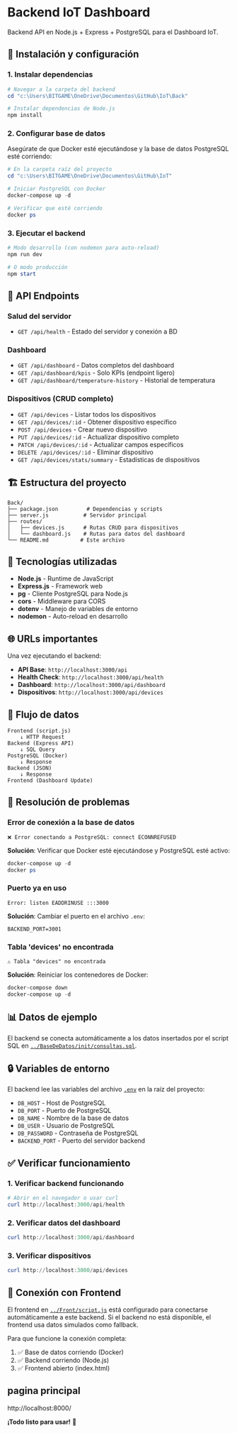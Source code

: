 # Backend IoT Dashboard

Backend API en Node.js + Express + PostgreSQL para el Dashboard IoT.

## 🚀 Instalación y configuración

### 1. Instalar dependencias

```powershell
# Navegar a la carpeta del backend
cd "c:\Users\BITGAME\OneDrive\Documentos\GitHub\IoT\Back"

# Instalar dependencias de Node.js
npm install
```

### 2. Configurar base de datos

Asegúrate de que Docker esté ejecutándose y la base de datos PostgreSQL esté corriendo:

```powershell
# En la carpeta raíz del proyecto
cd "c:\Users\BITGAME\OneDrive\Documentos\GitHub\IoT"

# Iniciar PostgreSQL con Docker
docker-compose up -d

# Verificar que esté corriendo
docker ps
```

### 3. Ejecutar el backend

```powershell
# Modo desarrollo (con nodemon para auto-reload)
npm run dev

# O modo producción
npm start
```

## 📡 API Endpoints

### Salud del servidor
- `GET /api/health` - Estado del servidor y conexión a BD

### Dashboard
- `GET /api/dashboard` - Datos completos del dashboard
- `GET /api/dashboard/kpis` - Solo KPIs (endpoint ligero)
- `GET /api/dashboard/temperature-history` - Historial de temperatura

### Dispositivos (CRUD completo)
- `GET /api/devices` - Listar todos los dispositivos
- `GET /api/devices/:id` - Obtener dispositivo específico
- `POST /api/devices` - Crear nuevo dispositivo
- `PUT /api/devices/:id` - Actualizar dispositivo completo
- `PATCH /api/devices/:id` - Actualizar campos específicos
- `DELETE /api/devices/:id` - Eliminar dispositivo
- `GET /api/devices/stats/summary` - Estadísticas de dispositivos

## 🏗️ Estructura del proyecto

```
Back/
├── package.json         # Dependencias y scripts
├── server.js           # Servidor principal
├── routes/
│   ├── devices.js      # Rutas CRUD para dispositivos
│   └── dashboard.js    # Rutas para datos del dashboard
└── README.md          # Este archivo
```

## 🔧 Tecnologías utilizadas

- **Node.js** - Runtime de JavaScript
- **Express.js** - Framework web
- **pg** - Cliente PostgreSQL para Node.js
- **cors** - Middleware para CORS
- **dotenv** - Manejo de variables de entorno
- **nodemon** - Auto-reload en desarrollo

## 🌐 URLs importantes

Una vez ejecutando el backend:

- **API Base**: `http://localhost:3000/api`
- **Health Check**: `http://localhost:3000/api/health`
- **Dashboard**: `http://localhost:3000/api/dashboard`
- **Dispositivos**: `http://localhost:3000/api/devices`

## 🔄 Flujo de datos

```
Frontend (script.js) 
    ↓ HTTP Request
Backend (Express API)
    ↓ SQL Query  
PostgreSQL (Docker)
    ↓ Response
Backend (JSON)
    ↓ Response
Frontend (Dashboard Update)
```

## 🐛 Resolución de problemas

### Error de conexión a la base de datos
```
❌ Error conectando a PostgreSQL: connect ECONNREFUSED
```
**Solución**: Verificar que Docker esté ejecutándose y PostgreSQL esté activo:
```powershell
docker-compose up -d
docker ps
```

### Puerto ya en uso
```
Error: listen EADDRINUSE :::3000
```
**Solución**: Cambiar el puerto en el archivo `.env`:
```env
BACKEND_PORT=3001
```

### Tabla 'devices' no encontrada
```
⚠️ Tabla "devices" no encontrada
```
**Solución**: Reiniciar los contenedores de Docker:
```powershell
docker-compose down
docker-compose up -d
```

## 📊 Datos de ejemplo

El backend se conecta automáticamente a los datos insertados por el script SQL en [`../BaseDeDatos/init/consultas.sql`](../BaseDeDatos/init/consultas.sql).

## 🔒 Variables de entorno

El backend lee las variables del archivo [`.env`](../.env) en la raíz del proyecto:

- `DB_HOST` - Host de PostgreSQL
- `DB_PORT` - Puerto de PostgreSQL  
- `DB_NAME` - Nombre de la base de datos
- `DB_USER` - Usuario de PostgreSQL
- `DB_PASSWORD` - Contraseña de PostgreSQL
- `BACKEND_PORT` - Puerto del servidor backend

## ✅ Verificar funcionamiento

### 1. Verificar backend funcionando
```powershell
# Abrir en el navegador o usar curl
curl http://localhost:3000/api/health
```

### 2. Verificar datos del dashboard
```powershell
curl http://localhost:3000/api/dashboard
```

### 3. Verificar dispositivos
```powershell
curl http://localhost:3000/api/devices
```

## 🔗 Conexión con Frontend

El frontend en [`../Front/script.js`](../Front/script.js) está configurado para conectarse automáticamente a este backend. Si el backend no está disponible, el frontend usa datos simulados como fallback.

Para que funcione la conexión completa:
1. ✅ Base de datos corriendo (Docker)
2. ✅ Backend corriendo (Node.js)
3. ✅ Frontend abierto (index.html)





## pagina principal

http://localhost:8000/

**¡Todo listo para usar!** 🎉